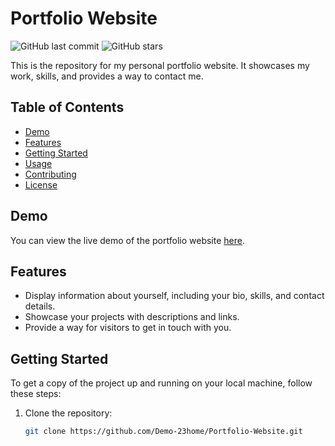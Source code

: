 # Portfolio Website

![GitHub last commit](https://img.shields.io/github/last-commit/Demo-23home/Portfolio-Website)
![GitHub stars](https://img.shields.io/github/stars/Demo-23home/Portfolio-Website?style=social)

This is the repository for my personal portfolio website. It showcases my work, skills, and provides a way to contact me. 

## Table of Contents

- [Demo](#demo)
- [Features](#features)
- [Getting Started](#getting-started)
- [Usage](#usage)
- [Contributing](#contributing)
- [License](#license)

## Demo

You can view the live demo of the portfolio website [here](https://demo-23home.github.io/Portfolio-Website/).

## Features

- Display information about yourself, including your bio, skills, and contact details.
- Showcase your projects with descriptions and links.
- Provide a way for visitors to get in touch with you.

## Getting Started

To get a copy of the project up and running on your local machine, follow these steps:

1. Clone the repository:

   ```sh
   git clone https://github.com/Demo-23home/Portfolio-Website.git
